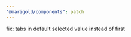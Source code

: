 ```yaml
---
"@marigold/components": patch
---
```


fix: <Radio> tabs in default selected value instead of first
